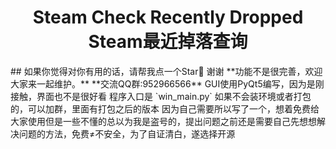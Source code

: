 <h1 align="center">
  Steam Check Recently Dropped
  Steam最近掉落查询
</h1>
## 如果你觉得对你有用的话，请帮我点一个Star🌟 谢谢
**功能不是很完善，欢迎大家来一起维护。** 
**交流QQ群:952966566**
GUI使用PyQt5编写，因为是刚接触，界面也不是很好看
程序入口是 `win_main.py` 如果不会装环境或者打包的，可以加群，里面有打包之后的版本
因为自己需要所以写了一个，想着免费给大家使用但是一些不懂的总以为我是盗号的，提出问题之前还是需要自己先想想解决问题的方法，免费≠不安全，为了自证清白，遂选择开源
